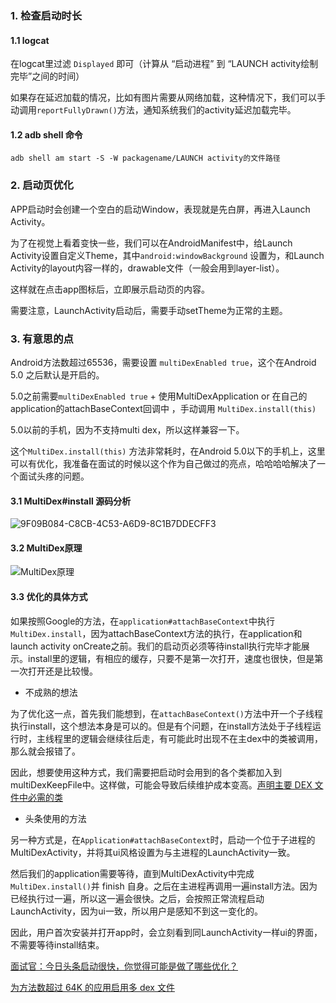 ### 1. 检查启动时长

#### 1.1 logcat

在logcat里过滤 `Displayed` 即可（计算从 “启动进程” 到 “LAUNCH activity绘制完毕”之间的时间）

如果存在延迟加载的情况，比如有图片需要从网络加载，这种情况下，我们可以手动调用`reportFullyDrawn()`方法，通知系统我们的activity延迟加载完毕。

#### 1.2 adb shell 命令

`adb shell am start -S -W packagename/LAUNCH activity的文件路径`



### 2. 启动页优化

APP启动时会创建一个空白的启动Window，表现就是先白屏，再进入Launch Activity。

为了在视觉上看着变快一些，我们可以在AndroidManifest中，给Launch Activity设置自定义Theme，其中`android:windowBackground` 设置为，和Launch Activity的layout内容一样的，drawable文件（一般会用到layer-list）。

这样就在点击app图标后，立即展示启动页的内容。

需要注意，LaunchActivity启动后，需要手动setTheme为正常的主题。

### 3. 有意思的点

Android方法数超过65536，需要设置 `multiDexEnabled true`，这个在Android 5.0 之后默认是开启的。

5.0之前需要`multiDexEnabled true` + 使用MultiDexApplication or 在自己的application的attachBaseContext回调中 ，手动调用 `MultiDex.install(this)`

5.0以前的手机，因为不支持multi dex，所以这样兼容一下。

这个`MultiDex.install(this)` 方法非常耗时，在Android 5.0以下的手机上，这里可以有优化，我准备在面试的时候以这个作为自己做过的亮点，哈哈哈哈解决了一个面试头疼的问题。



#### 3.1 MultiDex#install 源码分析

![9F09B084-C8CB-4C53-A6D9-8C1B7DDECFF3](https://tva1.sinaimg.cn/large/00831rSTly1gdm6fui9cgj30u01e6ans.jpg)





#### 3.2 MultiDex原理

![MultiDex原理](https://tva1.sinaimg.cn/large/00831rSTly1gdm6nf89u1j30xc0fl0u0.jpg)

#### 3.3 优化的具体方式

如果按照Google的方法，在`application#attachBaseContext`中执行`MultiDex.install`，因为attachBaseContext方法的执行，在application和launch activity onCreate之前。我们的启动页必须等待install执行完毕才能展示。install里的逻辑，有相应的缓存，只要不是第一次打开，速度也很快，但是第一次打开还是比较慢。

- 不成熟的想法

为了优化这一点，首先我们能想到，在`attachBaseContext()`方法中开一个子线程执行install，这个想法本身是可以的。但是有个问题，在install方法处于子线程运行时，主线程里的逻辑会继续往后走，有可能此时出现不在主dex中的类被调用，那么就会报错了。

因此，想要使用这种方式，我们需要把启动时会用到的各个类都加入到multiDexKeepFile中。这样做，可能会导致后续维护成本变高。[声明主要 DEX 文件中必需的类](https://developer.android.com/studio/build/multidex#keep)

- 头条使用的方法

另一种方式是，在`Application#attachBaseContext`时，启动一个位于子进程的MultiDexActivity，并将其ui风格设置为与主进程的LaunchActivity一致。

然后我们的application需要等待，直到MultiDexActivity中完成 `MultiDex.install()`并 finish 自身。之后在主进程再调用一遍install方法。因为已经执行过一遍，所以这一遍会很快。之后，会按照正常流程启动LaunchActivity，因为ui一致，所以用户是感知不到这一变化的。



因此，用户首次安装并打开app时，会立刻看到同LaunchActivity一样ui的界面，不需要等待install结束。

[面试官：今日头条启动很快，你觉得可能是做了哪些优化？](https://www.jianshu.com/p/d0fe74f4e9c4)

[为方法数超过 64K 的应用启用多 dex 文件](https://developer.android.google.cn/studio/build/multidex#java)


